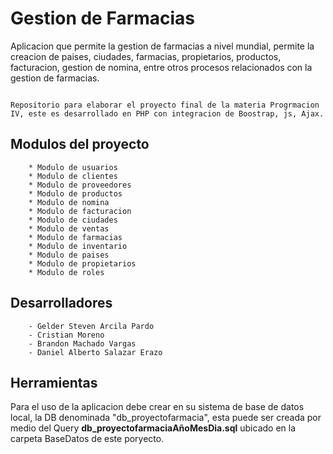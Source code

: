 # Gestion de Farmacias
Aplicacion que permite la gestion de farmacias a nivel mundial, permite la creacion de paises, ciudades, farmacias, propietarios, productos, facturacion, gestion de nomina, entre otros procesos relacionados con la gestion de farmacias.

``` 

Repositorio para elaborar el proyecto final de la materia Progrmacion IV, este es desarrollado en PHP con integracion de Boostrap, js, Ajax. 

```

## Modulos del proyecto

``` 
    * Modulo de usuarios
    * Modulo de clientes
    * Modulo de proveedores
    * Modulo de productos
    * Modulo de nomina
    * Modulo de facturacion
    * Modulo de ciudades
    * Modulo de ventas
    * Modulo de farmacias
    * Modulo de inventario
    * Modulo de paises
    * Modulo de propietarios
    * Modulo de roles
```
## Desarrolladores

``` - Miguel Angel Cerquera Rodriguez
    - Gelder Steven Arcila Pardo
    - Cristian Moreno
    - Brandon Machado Vargas
    - Daniel Alberto Salazar Erazo
``` 
 
## Herramientas
Para el uso de la aplicacion debe crear en su sistema de base de datos local, la DB denominada "db_proyectofarmacia", esta puede ser creada por medio del Query **db_proyectofarmaciaAñoMesDia.sql** ubicado en la carpeta BaseDatos de este poryecto.

